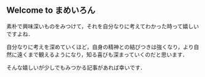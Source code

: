 ## Welcome to まめいろん

素朴で興味深いものをみつけて，それを自分なりに考えてわかった時って嬉しいですよね．

自分なりに考えを深めていくほど，自身の精神との結びつきは強くなり，より自然に遠くまで観えるようになり，知る喜びも深まっていくのだと思います．

そんな嬉しいが少しでもみつかる記事があれば幸いです．
